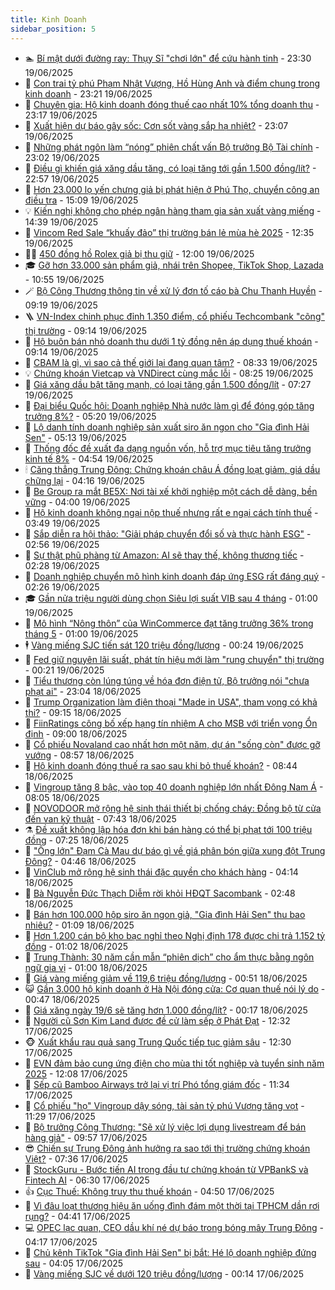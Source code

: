 ```yaml
---
title: Kinh Doanh
sidebar_position: 5
---
```


<!-- dantri-kinh-doanh:START -->
- 🏊 [Bí mật dưới đường ray: Thụy Sĩ &quot;chơi lớn&quot; để cứu hành tinh](https://dantri.com.vn/kinh-doanh/bi-mat-duoi-duong-ray-thuy-si-choi-lon-de-cuu-hanh-tinh-20250618175202520.htm) - 23:30 19/06/2025
- 🦆 [Con trai tỷ phú Phạm Nhật Vượng, Hồ Hùng Anh và điểm chung trong kinh doanh](https://dantri.com.vn/kinh-doanh/con-trai-ty-phu-pham-nhat-vuong-ho-hung-anh-va-diem-chung-trong-kinh-doanh-20250618163120234.htm) - 23:21 19/06/2025
- 🦄 [Chuyên gia: Hộ kinh doanh đóng thuế cao nhất 10% tổng doanh thu](https://dantri.com.vn/kinh-doanh/chuyen-gia-ho-kinh-doanh-dong-thue-cao-nhat-10-tong-doanh-thu-20250618232828234.htm) - 23:17 19/06/2025
- 🌝 [Xuất hiện dự báo gây sốc: Cơn sốt vàng sắp hạ nhiệt?](https://dantri.com.vn/kinh-doanh/xuat-hien-du-bao-gay-soc-con-sot-vang-sap-ha-nhiet-20250618181850810.htm) - 23:07 19/06/2025
- 💃 [Những phát ngôn làm “nóng” phiên chất vấn Bộ trưởng Bộ Tài chính](https://dantri.com.vn/kinh-doanh/nhung-phat-ngon-lam-nong-phien-chat-van-bo-truong-bo-tai-chinh-20250620004440682.htm) - 23:02 19/06/2025
- 🦏 [Điều gì khiến giá xăng dầu tăng, có loại tăng tới gần 1.500 đồng/lít?](https://dantri.com.vn/kinh-doanh/dieu-gi-khien-gia-xang-dau-tang-co-loai-tang-toi-gan-1500-donglit-20250620003028106.htm) - 22:57 19/06/2025
- 🦩 [Hơn 23.000 lọ yến chưng giả bị phát hiện ở Phú Thọ, chuyển công an điều tra](https://dantri.com.vn/kinh-doanh/hon-23000-lo-yen-chung-gia-bi-phat-hien-o-phu-tho-chuyen-cong-an-dieu-tra-20250619192200777.htm) - 15:09 19/06/2025
- 💡 [Kiến nghị không cho phép ngân hàng tham gia sản xuất vàng miếng](https://dantri.com.vn/kinh-doanh/kien-nghi-khong-cho-phep-ngan-hang-tham-gia-san-xuat-vang-mieng-20250619173510432.htm) - 14:39 19/06/2025
- 🌊 [Vincom Red Sale “khuấy đảo” thị trường bán lẻ mùa hè 2025](https://dantri.com.vn/kinh-doanh/vincom-red-sale-khuay-dao-thi-truong-ban-le-mua-he-2025-20250619193537215.htm) - 12:35 19/06/2025
- 🧑‍💻 [450 đồng hồ Rolex giả bị thu giữ](https://dantri.com.vn/kinh-doanh/450-dong-ho-rolex-gia-bi-thu-giu-20250619175549501.htm) - 12:00 19/06/2025
- 🎓 [Gỡ hơn 33.000 sản phẩm giả, nhái trên Shopee, TikTok Shop, Lazada](https://dantri.com.vn/kinh-doanh/go-hon-33000-san-pham-gia-nhai-tren-shopee-tiktok-shop-lazada-20250619165627355.htm) - 10:55 19/06/2025
- 🪄 [Bộ Công Thương thông tin về xử lý đơn tố cáo bà Chu Thanh Huyền](https://dantri.com.vn/kinh-doanh/bo-cong-thuong-thong-tin-ve-xu-ly-don-to-cao-ba-chu-thanh-huyen-20250619153314423.htm) - 09:19 19/06/2025
- 🪜 [VN-Index chinh phục đỉnh 1.350 điểm, cổ phiếu Techcombank &quot;cõng&quot; thị trường](https://dantri.com.vn/kinh-doanh/vn-index-chinh-phuc-dinh-1350-diem-co-phieu-techcombank-cong-thi-truong-20250619154817092.htm) - 09:14 19/06/2025
- 🦄 [Hộ buôn bán nhỏ doanh thu dưới 1 tỷ đồng nên áp dụng thuế khoán](https://dantri.com.vn/kinh-doanh/ho-buon-ban-nho-doanh-thu-duoi-1-ty-dong-nen-ap-dung-thue-khoan-20250619153702848.htm) - 09:14 19/06/2025
- 💯 [CBAM là gì, vì sao cả thế giới lại đang quan tâm?](https://dantri.com.vn/kinh-doanh/cbam-la-gi-vi-sao-ca-the-gioi-lai-dang-quan-tam-20250617224927415.htm) - 08:33 19/06/2025
- 💡 [Chứng khoán Vietcap và VNDirect cùng mắc lỗi](https://dantri.com.vn/kinh-doanh/chung-khoan-vietcap-va-vndirect-cung-mac-loi-20250619142800734.htm) - 08:25 19/06/2025
- 🧰 [Giá xăng dầu bật tăng mạnh, có loại tăng gần 1.500 đồng/lít](https://dantri.com.vn/kinh-doanh/gia-xang-dau-bat-tang-manh-co-loai-tang-gan-1500-donglit-20250619134229475.htm) - 07:27 19/06/2025
- 🎊 [Đại biểu Quốc hội: Doanh nghiệp Nhà nước làm gì để đóng góp tăng trưởng 8%?](https://dantri.com.vn/kinh-doanh/dai-bieu-quoc-hoi-doanh-nghiep-nha-nuoc-lam-gi-de-dong-gop-tang-truong-8-20250619120946623.htm) - 05:20 19/06/2025
- 🔭 [Lộ danh tính doanh nghiệp sản xuất siro ăn ngon cho &quot;Gia đình Hải Sen&quot;](https://dantri.com.vn/kinh-doanh/lo-danh-tinh-doanh-nghiep-san-xuat-siro-an-ngon-cho-gia-dinh-hai-sen-20250618170511038.htm) - 05:13 19/06/2025
- 💼 [Thống đốc đề xuất đa dạng nguồn vốn, hỗ trợ mục tiêu tăng trưởng kinh tế 8%](https://dantri.com.vn/kinh-doanh/thong-doc-de-xuat-da-dang-nguon-von-ho-tro-muc-tieu-tang-truong-kinh-te-8-20250619114239247.htm) - 04:54 19/06/2025
- 🕯 [Căng thẳng Trung Đông: Chứng khoán châu Á đồng loạt giảm, giá dầu chững lại](https://dantri.com.vn/kinh-doanh/cang-thang-trung-dong-chung-khoan-chau-a-dong-loat-giam-gia-dau-chung-lai-20250619104759304.htm) - 04:16 19/06/2025
- 🫣 [Be Group ra mắt BE5X: Nơi tài xế khởi nghiệp một cách dễ dàng, bền vững](https://dantri.com.vn/kinh-doanh/be-group-ra-mat-be5x-noi-tai-xe-khoi-nghiep-mot-cach-de-dang-ben-vung-20250619104036437.htm) - 04:00 19/06/2025
- 🤠 [Hộ kinh doanh không ngại nộp thuế nhưng rất e ngại cách tính thuế](https://dantri.com.vn/kinh-doanh/ho-kinh-doanh-khong-ngai-nop-thue-nhung-rat-e-ngai-cach-tinh-thue-20250619100520440.htm) - 03:49 19/06/2025
- 🌈 [Sắp diễn ra hội thảo: &quot;Giải pháp chuyển đổi số và thực hành ESG&quot;](https://dantri.com.vn/kinh-doanh/sap-dien-ra-hoi-thao-giai-phap-chuyen-doi-so-va-thuc-hanh-esg-20250618164017380.htm) - 02:56 19/06/2025
- 🦅 [Sự thật phũ phàng từ Amazon: AI sẽ thay thế, không thương tiếc](https://dantri.com.vn/kinh-doanh/su-that-phu-phang-tu-amazon-ai-se-thay-the-khong-thuong-tiec-20250619002918916.htm) - 02:28 19/06/2025
- 🌁 [Doanh nghiệp chuyển mô hình kinh doanh đáp ứng ESG rất đáng quý](https://dantri.com.vn/kinh-doanh/doanh-nghiep-chuyen-mo-hinh-kinh-doanh-dap-ung-esg-rat-dang-quy-20250619091938416.htm) - 02:26 19/06/2025
- 🎓 [Gần nửa triệu người dùng chọn Siêu lợi suất VIB sau 4 tháng](https://dantri.com.vn/kinh-doanh/gan-nua-trieu-nguoi-dung-chon-sieu-loi-suat-vib-sau-4-thang-20250618214941338.htm) - 01:00 19/06/2025
- 📝 [Mô hình “Nông thôn” của WinCommerce đạt tăng trưởng 36% trong tháng 5](https://dantri.com.vn/kinh-doanh/mo-hinh-nong-thon-cua-wincommerce-dat-tang-truong-36-trong-thang-5-20250618200752658.htm) - 01:00 19/06/2025
- 🕴 [Vàng miếng SJC tiến sát 120 triệu đồng/lượng](https://dantri.com.vn/kinh-doanh/vang-mieng-sjc-tien-sat-120-trieu-dongluong-20250619000329187.htm) - 00:24 19/06/2025
- 🧰 [Fed giữ nguyên lãi suất, phát tín hiệu mới làm &quot;rung chuyển&quot; thị trường](https://dantri.com.vn/kinh-doanh/fed-giu-nguyen-lai-suat-phat-tin-hieu-moi-lam-rung-chuyen-thi-truong-20250619002033616.htm) - 00:21 19/06/2025
- 🤖 [Tiểu thương còn lúng túng về hóa đơn điện tử, Bộ trưởng nói &quot;chưa phạt ai&quot;](https://dantri.com.vn/kinh-doanh/tieu-thuong-con-lung-tung-ve-hoa-don-dien-tu-bo-truong-noi-chua-phat-ai-20250617151200781.htm) - 23:04 18/06/2025
- 🤠 [Trump Organization làm điện thoại &quot;Made in USA&quot;, tham vọng có khả thi?](https://dantri.com.vn/kinh-doanh/trump-organization-lam-dien-thoai-made-in-usa-tham-vong-co-kha-thi-20250618141625129.htm) - 09:15 18/06/2025
- 🌮 [FiinRatings công bố xếp hạng tín nhiệm A cho MSB với triển vọng Ổn định](https://dantri.com.vn/kinh-doanh/fiinratings-cong-bo-xep-hang-tin-nhiem-a-cho-msb-voi-trien-vong-on-dinh-20250618150431486.htm) - 09:00 18/06/2025
- 🦄 [Cổ phiếu Novaland cao nhất hơn một năm, dự án &quot;sống còn&quot; được gỡ vướng](https://dantri.com.vn/kinh-doanh/co-phieu-novaland-cao-nhat-hon-mot-nam-du-an-song-con-duoc-go-vuong-20250618152701845.htm) - 08:57 18/06/2025
- 👺 [Hộ kinh doanh đóng thuế ra sao sau khi bỏ thuế khoán?](https://dantri.com.vn/kinh-doanh/ho-kinh-doanh-dong-thue-ra-sao-sau-khi-bo-thue-khoan-20250618140741983.htm) - 08:44 18/06/2025
- 🤗 [Vingroup tăng 8 bậc, vào top 40 doanh nghiệp lớn nhất Đông Nam Á](https://dantri.com.vn/kinh-doanh/vingroup-tang-8-bac-vao-top-40-doanh-nghiep-lon-nhat-dong-nam-a-20250618144346467.htm) - 08:05 18/06/2025
- 💪 [NOVODOOR mở rộng hệ sinh thái thiết bị chống cháy: Đồng bộ từ cửa đến van kỹ thuật](https://dantri.com.vn/kinh-doanh/novodoor-mo-rong-he-sinh-thai-thiet-bi-chong-chay-dong-bo-tu-cua-den-van-ky-thuat-20250618143722604.htm) - 07:43 18/06/2025
- ⚗️ [Đề xuất không lập hóa đơn khi bán hàng có thể bị phạt tới 100 triệu đồng](https://dantri.com.vn/kinh-doanh/de-xuat-khong-lap-hoa-don-khi-ban-hang-co-the-bi-phat-toi-100-trieu-dong-20250618130521828.htm) - 07:25 18/06/2025
- 🧠 [&quot;Ông lớn&quot; Đạm Cà Mau dự báo gì về giá phân bón giữa xung đột Trung Đông?](https://dantri.com.vn/kinh-doanh/ong-lon-dam-ca-mau-du-bao-gi-ve-gia-phan-bon-giua-xung-dot-trung-dong-20250618085146844.htm) - 04:46 18/06/2025
- 🗽 [VinClub mở rộng hệ sinh thái đặc quyền cho khách hàng](https://dantri.com.vn/kinh-doanh/vinclub-mo-rong-he-sinh-thai-dac-quyen-cho-khach-hang-20250618110945757.htm) - 04:14 18/06/2025
- 🫣 [Bà Nguyễn Đức Thạch Diễm rời khỏi HĐQT Sacombank](https://dantri.com.vn/kinh-doanh/ba-nguyen-duc-thach-diem-roi-khoi-hdqt-sacombank-20250618093920317.htm) - 02:48 18/06/2025
- 🫣 [Bán hơn 100.000 hộp siro ăn ngon giả, &quot;Gia đình Hải Sen&quot; thu bao nhiêu?](https://dantri.com.vn/kinh-doanh/ban-hon-100000-hop-siro-an-ngon-gia-gia-dinh-hai-sen-thu-bao-nhieu-20250617155828721.htm) - 01:09 18/06/2025
- 🫣 [Hơn 1.200 cán bộ kho bạc nghỉ theo Nghị định 178 được chi trả 1.152 tỷ đồng](https://dantri.com.vn/kinh-doanh/hon-1200-can-bo-kho-bac-nghi-theo-nghi-dinh-178-duoc-chi-tra-1152-ty-dong-20250617173307548.htm) - 01:02 18/06/2025
- 💂 [Trung Thành: 30 năm cần mẫn “phiên dịch” cho ẩm thực bằng ngôn ngữ gia vị](https://dantri.com.vn/kinh-doanh/trung-thanh-30-nam-can-man-phien-dich-cho-am-thuc-bang-ngon-ngu-gia-vi-20250617222328410.htm) - 01:00 18/06/2025
- 💫 [Giá vàng miếng giảm về 119,6 triệu đồng/lượng](https://dantri.com.vn/kinh-doanh/gia-vang-mieng-giam-ve-1196-trieu-dongluong-20250618071422955.htm) - 00:51 18/06/2025
- 😺 [Gần 3.000 hộ kinh doanh ở Hà Nội đóng cửa: Cơ quan thuế nói lý do](https://dantri.com.vn/kinh-doanh/gan-3000-ho-kinh-doanh-o-ha-noi-dong-cua-co-quan-thue-noi-ly-do-20250618014354620.htm) - 00:47 18/06/2025
- 🦆 [Giá xăng ngày 19/6 sẽ tăng hơn 1.000 đồng/lít?](https://dantri.com.vn/kinh-doanh/gia-xang-ngay-196-se-tang-hon-1000-donglit-20250618023447676.htm) - 00:17 18/06/2025
- 👀 [Người cũ Sơn Kim Land được đề cử làm sếp ở Phát Đạt](https://dantri.com.vn/kinh-doanh/nguoi-cu-son-kim-land-duoc-de-cu-lam-sep-o-phat-dat-20250617173443465.htm) - 12:32 17/06/2025
- 🐵 [Xuất khẩu rau quả sang Trung Quốc tiếp tục giảm sâu](https://dantri.com.vn/kinh-doanh/xuat-khau-rau-qua-sang-trung-quoc-tiep-tuc-giam-sau-20250617181620155.htm) - 12:30 17/06/2025
- 🤖 [EVN đảm bảo cung ứng điện cho mùa thi tốt nghiệp và tuyển sinh năm 2025](https://dantri.com.vn/kinh-doanh/evn-dam-bao-cung-ung-dien-cho-mua-thi-tot-nghiep-va-tuyen-sinh-nam-2025-20250617183135990.htm) - 12:08 17/06/2025
- 💂 [Sếp cũ Bamboo Airways trở lại vị trí Phó tổng giám đốc](https://dantri.com.vn/kinh-doanh/sep-cu-bamboo-airways-tro-lai-vi-tri-pho-tong-giam-doc-20250617172427738.htm) - 11:34 17/06/2025
- 🦆 [Cổ phiếu &quot;họ&quot; Vingroup dậy sóng, tài sản tỷ phú Vượng tăng vọt](https://dantri.com.vn/kinh-doanh/co-phieu-ho-vingroup-day-song-tai-san-ty-phu-vuong-tang-vot-20250617164340145.htm) - 11:29 17/06/2025
- 🦅 [Bộ trưởng Công Thương: &quot;Sẽ xử lý việc lợi dụng livestream để bán hàng giả&quot;](https://dantri.com.vn/kinh-doanh/bo-truong-cong-thuong-se-xu-ly-viec-loi-dung-livestream-de-ban-hang-gia-20250617165138781.htm) - 09:57 17/06/2025
- 😎 [Chiến sự Trung Đông ảnh hưởng ra sao tới thị trường chứng khoán Việt?](https://dantri.com.vn/kinh-doanh/chien-su-trung-dong-anh-huong-ra-sao-toi-thi-truong-chung-khoan-viet-20250617111600715.htm) - 07:36 17/06/2025
- 🐎 [StockGuru - Bước tiến AI trong đầu tư chứng khoán từ VPBankS và Fintech AI](https://dantri.com.vn/kinh-doanh/stockguru-buoc-tien-ai-trong-dau-tu-chung-khoan-tu-vpbanks-va-fintech-ai-20250617115118316.htm) - 06:30 17/06/2025
- 👍 [Cục Thuế: Không truy thu thuế khoán](https://dantri.com.vn/kinh-doanh/cuc-thue-khong-truy-thu-thue-khoan-20250617114327560.htm) - 04:50 17/06/2025
- 🦒 [Vì đâu loạt thương hiệu ăn uống đình đám một thời tại TPHCM dần rơi rụng?](https://dantri.com.vn/kinh-doanh/vi-dau-loat-thuong-hieu-an-uong-dinh-dam-mot-thoi-tai-tphcm-dan-roi-rung-20250617080747556.htm) - 04:41 17/06/2025
- 💻 [OPEC lạc quan, CEO dầu khí né dự báo trong bóng mây Trung Đông](https://dantri.com.vn/kinh-doanh/opec-lac-quan-ceo-dau-khi-ne-du-bao-trong-bong-may-trung-dong-20250617082835756.htm) - 04:17 17/06/2025
- 👺 [Chủ kênh TikTok &quot;Gia đình Hải Sen&quot; bị bắt: Hé lộ doanh nghiệp đứng sau](https://dantri.com.vn/kinh-doanh/chu-kenh-tiktok-gia-dinh-hai-sen-bi-bat-he-lo-doanh-nghiep-dung-sau-20250617095523807.htm) - 04:05 17/06/2025
- 🧐 [Vàng miếng SJC về dưới 120 triệu đồng/lượng](https://dantri.com.vn/kinh-doanh/vang-mieng-sjc-ve-duoi-120-trieu-dongluong-20250617070637884.htm) - 00:14 17/06/2025<!-- dantri-kinh-doanh:END -->
